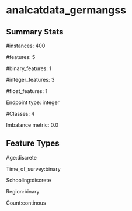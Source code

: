 # analcatdata_germangss

## Summary Stats

#instances: 400

#features: 5

  #binary_features: 1

  #integer_features: 3

  #float_features: 1

Endpoint type: integer

#Classes: 4

Imbalance metric: 0.0

## Feature Types

 Age:discrete

Time_of_survey:binary

Schooling:discrete

Region:binary

Count:continous

